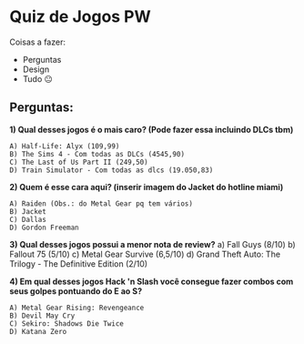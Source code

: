 # Quiz de Jogos PW

Coisas a fazer:

- Perguntas
- Design
- Tudo 😐
## Perguntas:

**1) Qual desses jogos é o mais caro? (Pode fazer essa incluindo DLCs tbm)**

    A) Half-Life: Alyx (109,99)
    B) The Sims 4 - Com todas as DLCs (4545,90)
    C) The Last of Us Part II (249,50)
    D) Train Simulator - Com todas as dlcs (19.050,83)

**2) Quem é esse cara aqui? (inserir imagem do Jacket do hotline miami)**

    A) Raiden (Obs.: do Metal Gear pq tem vários)
    B) Jacket
    C) Dallas
    D) Gordon Freeman

**3) Qual desses jogos possui a menor nota de review?**
    a) Fall Guys (8/10)
    b) Fallout 75 (5/10)
    c) Metal Gear Survive (6,5/10)
    d) Grand Theft Auto: The Trilogy - The Definitive Edition (2/10)

**4) Em qual desses jogos Hack 'n Slash você consegue fazer combos com seus golpes pontuando do E ao S?**

    A) Metal Gear Rising: Revengeance
    B) Devil May Cry
    C) Sekiro: Shadows Die Twice
    D) Katana Zero

